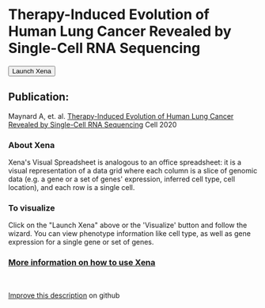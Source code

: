 # Therapy-Induced Evolution of Human Lung Cancer Revealed by Single-Cell RNA Sequencing

<button class="cohortButton">Launch Xena</button>

## Publication:
Maynard A, et. al. [Therapy-Induced Evolution of Human Lung Cancer Revealed by Single-Cell RNA Sequencing](https://pubmed.ncbi.nlm.nih.gov/32822576/) Cell 2020

### About Xena
Xena's Visual Spreadsheet is analogous to an office spreadsheet: it is a visual representation of a data grid where each column is a slice of genomic data (e.g. a gene or a set of genes' expression, inferred cell type, cell location), and each row is a single cell.

### To visualize
Click on the "Launch Xena" above or the 'Visualize' button and follow the wizard. You can view phenotype information like cell type, as well as gene expression for a single gene or set of genes.

### [More information on how to use Xena](https://ucsc-xena.gitbook.io/project/tutorials/hca-tutorial)

<br>

[Improve this description](https://github.com/ucscXena/cohortMetaData/edit/master/cohort_Longitudinal%20Lung%20Cancer%20scRNA%20(Bivona%202020)/info.mdown) on github

<br>

